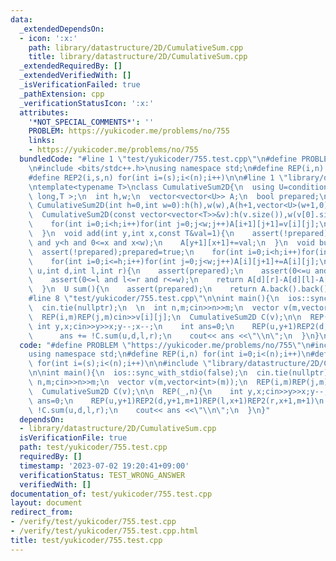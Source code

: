 ```yaml
---
data:
  _extendedDependsOn:
  - icon: ':x:'
    path: library/datastructure/2D/CumulativeSum.cpp
    title: library/datastructure/2D/CumulativeSum.cpp
  _extendedRequiredBy: []
  _extendedVerifiedWith: []
  _isVerificationFailed: true
  _pathExtension: cpp
  _verificationStatusIcon: ':x:'
  attributes:
    '*NOT_SPECIAL_COMMENTS*': ''
    PROBLEM: https://yukicoder.me/problems/no/755
    links:
    - https://yukicoder.me/problems/no/755
  bundledCode: "#line 1 \"test/yukicoder/755.test.cpp\"\n#define PROBLEM \"https://yukicoder.me/problems/no/755\"\
    \n#include <bits/stdc++.h>\nusing namespace std;\n#define REP(i,n) for(int i=0;i<(n);i++)\n\
    #define REP2(i,s,n) for(int i=(s);i<(n);i++)\n\n#line 1 \"library/datastructure/2D/CumulativeSum.cpp\"\
    \ntemplate<typename T>\nclass CumulativeSum2D{\n  using U=conditional_t< is_same_v<T,int>,long\
    \ long,T >;\n  int h,w;\n  vector<vector<U>> A;\n  bool prepared;\npublic:\n \
    \ CumulativeSum2D(int h=0,int w=0):h(h),w(w),A(h+1,vector<U>(w+1,0)),prepared(false){}\n\
    \  CumulativeSum2D(const vector<vector<T>>&v):h(v.size()),w(v[0].size()),A(h+1,vector<U>(w+1,0)),prepared(false){\n\
    \    for(int i=0;i<h;i++)for(int j=0;j<w;j++)A[i+1][j+1]=v[i][j];\n    build();\n\
    \  }\n  void add(int y,int x,const T&val=1){\n    assert(!prepared);\n    assert(0<=y\
    \ and y<h and 0<=x and x<w);\n    A[y+1][x+1]+=val;\n  }\n  void build(){\n  \
    \  assert(!prepared);prepared=true;\n    for(int i=0;i<h;i++)for(int j=0;j<=w;j++)A[i+1][j]+=A[i][j];\n\
    \    for(int i=0;i<=h;i++)for(int j=0;j<w;j++)A[i][j+1]+=A[i][j];\n  }\n  U sum(int\
    \ u,int d,int l,int r){\n    assert(prepared);\n    assert(0<=u and u<=d and u<=h);\n\
    \    assert(0<=l and l<=r and r<=w);\n    return A[d][r]-A[d][l]-A[u][r]+A[u][l];\n\
    \  }\n  U sum(){\n    assert(prepared);\n    return A.back().back();\n  }\n};\n\
    #line 8 \"test/yukicoder/755.test.cpp\"\n\nint main(){\n  ios::sync_with_stdio(false);\n\
    \  cin.tie(nullptr);\n  \n  int n,m;cin>>n>>m;\n  vector v(m,vector<int>(m));\n\
    \  REP(i,m)REP(j,m)cin>>v[i][j];\n  CumulativeSum2D C(v);\n\n  REP(_,n){\n   \
    \ int y,x;cin>>y>>x;y--;x--;\n    int ans=0;\n    REP(u,y+1)REP2(d,y+1,m+1)REP(l,x+1)REP2(r,x+1,m+1)\n\
    \      ans += !C.sum(u,d,l,r);\n    cout<< ans <<\"\\n\";\n  }\n}\n"
  code: "#define PROBLEM \"https://yukicoder.me/problems/no/755\"\n#include <bits/stdc++.h>\n\
    using namespace std;\n#define REP(i,n) for(int i=0;i<(n);i++)\n#define REP2(i,s,n)\
    \ for(int i=(s);i<(n);i++)\n\n#include \"library/datastructure/2D/CumulativeSum.cpp\"\
    \n\nint main(){\n  ios::sync_with_stdio(false);\n  cin.tie(nullptr);\n  \n  int\
    \ n,m;cin>>n>>m;\n  vector v(m,vector<int>(m));\n  REP(i,m)REP(j,m)cin>>v[i][j];\n\
    \  CumulativeSum2D C(v);\n\n  REP(_,n){\n    int y,x;cin>>y>>x;y--;x--;\n    int\
    \ ans=0;\n    REP(u,y+1)REP2(d,y+1,m+1)REP(l,x+1)REP2(r,x+1,m+1)\n      ans +=\
    \ !C.sum(u,d,l,r);\n    cout<< ans <<\"\\n\";\n  }\n}"
  dependsOn:
  - library/datastructure/2D/CumulativeSum.cpp
  isVerificationFile: true
  path: test/yukicoder/755.test.cpp
  requiredBy: []
  timestamp: '2023-07-02 19:20:41+09:00'
  verificationStatus: TEST_WRONG_ANSWER
  verifiedWith: []
documentation_of: test/yukicoder/755.test.cpp
layout: document
redirect_from:
- /verify/test/yukicoder/755.test.cpp
- /verify/test/yukicoder/755.test.cpp.html
title: test/yukicoder/755.test.cpp
---
```

